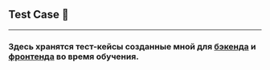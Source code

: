 ## Test Case 💼
---
### Здесь хранятся тест-кейсы созданные мной для [бэкенда]() и [фронтенда]() во время обучения.
